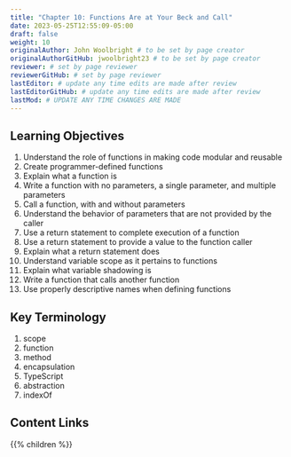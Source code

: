 ```yaml
---
title: "Chapter 10: Functions Are at Your Beck and Call"
date: 2023-05-25T12:55:09-05:00
draft: false
weight: 10
originalAuthor: John Woolbright # to be set by page creator
originalAuthorGitHub: jwoolbright23 # to be set by page creator
reviewer: # set by page reviewer
reviewerGitHub: # set by page reviewer
lastEditor: # update any time edits are made after review
lastEditorGitHub: # update any time edits are made after review
lastMod: # UPDATE ANY TIME CHANGES ARE MADE
---
```


## Learning Objectives

1. Understand the role of functions in making code modular and reusable
1. Create programmer-defined functions
1. Explain what a function is
1. Write a function with no parameters, a single parameter, and multiple parameters
1. Call a function, with and without parameters
1. Understand the behavior of parameters that are not provided by the caller
1. Use a return statement to complete execution of a function
1. Use a return statement to provide a value to the function caller
1. Explain what a return statement does
1. Understand variable scope as it pertains to functions
1. Explain what variable shadowing is
1. Write a function that calls another function
1. Use properly descriptive names when defining functions

## Key Terminology
1. scope
1. function
1. method
1. encapsulation
1. TypeScript
1. abstraction
1. indexOf

## Content Links

{{% children %}}